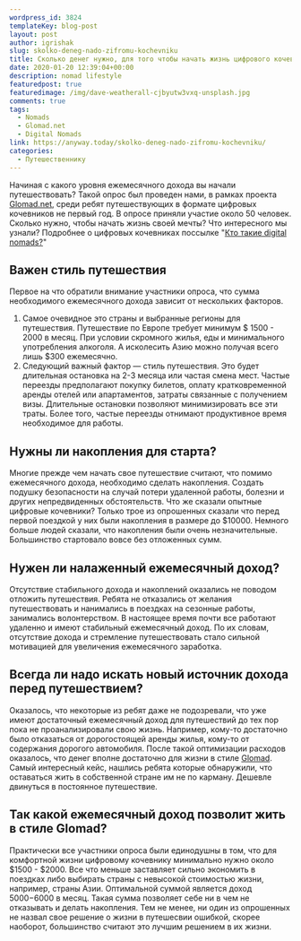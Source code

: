 ```yaml
---
wordpress_id: 3824
templateKey: blog-post
layout: post
author: igrishak
slug: skolko-deneg-nado-zifromu-kochevniku
title: Сколько денег нужно, для того чтобы начать жизнь цифрового кочевника?
date: 2020-01-20 12:39:04+00:00
description: nomad lifestyle
featuredpost: true
featuredimage: /img/dave-weatherall-cjbyutw3vxq-unsplash.jpg
comments: true
tags:
  - Nomads
  - Glomad.net
  - Digital Nomads
link: https://anyway.today/skolko-deneg-nado-zifromu-kochevniku/
categories:
  - Путешественнику
---
```





Начиная с какого уровня ежемесячного дохода вы начали путешествовать? Такой опрос был проведен нами, в рамках проекта [Glomad.net](http://glomad.net), среди ребят путешествующих в формате цифровых кочевников не первый год. В опросе приняли участие около 50 человек. Сколько нужно, чтобы начать жизнь своей мечты? Что интересного мы узнали? Подробнее о цифровых кочевниках поссылке "[Кто такие digital nomads?](https://anyway.today/digital-nomads/)"





<!-- more -->





## Важен стиль путешествия







Первое на что обратили внимание участники опроса, что сумма необходимого ежемесячного дохода зависит от нескольких факторов.







  1. Самое очевидное это страны и выбранные регионы для путешествия. Путешествие по Европе требует минимум $ 1500 - 2000 в месяц. При условии скромного жилья, еды и минимального употребления алкоголя. А исколесить Азию можно получая всего лишь $300 ежемесячно.
  2. Следующий важный фактор — стиль путешествия. Это будет длительная остановка на 2-3 месяца или частая смена мест. Частые переезды предполагают покупку билетов, оплату кратковременной аренды отелей или апартаментов, затраты связанные с получением визы. Длительные остановки позволяют минимизировать все эти траты. Более того, частые переезды отнимают продуктивное время необходимое для работы.






## Нужны ли накопления для старта?







Многие прежде чем начать свое путешествие считают, что помимо ежемесячного дохода, необходимо сделать накопления. Создать подушку безопасности на случай потери удаленной работы, болезни и других непредвиденных обстоятельств. Что же сказали опытные цифровые кочевники? Только трое из опрошенных сказали что перед первой поездкой у них были накопления в размере до $10000. Немного больше людей сказали, что накопления были очень незначительные. Большинство стартовало вовсе без отложенных сумм.







## Нужен ли налаженный ежемесячный доход?







Отсутствие стабильного дохода и накоплений оказались не поводом отложить путешествия. Ребята не отказались от желания путешествовать и нанимались в поездках на сезонные работы, занимались волонтерством. В настоящее время почти все работают удаленно и имеют стабильный ежемесячный доход. По их словам, отсутствие дохода и стремление путешествовать стало сильной мотивацией для увеличения ежемесячного заработка.







## Всегда ли надо искать новый источник дохода перед путешествием?







Оказалось, что некоторые из ребят даже не подозревали, что уже имеют достаточный ежемесячный доход для путешествий до тех пор пока не проанализировали свою жизнь. Например, кому-то достаточно было отказаться от дорогостоящей аренды жилья, кому-то от содержания дорогого автомобиля. После такой оптимизации расходов оказалось, что денег вполне достаточно для жизни в стиле [Glomad](http://glomad.net).  
Самый интересный кейс, нашлись ребята которые обнаружили, что оставаться жить в собственной стране им не по карману. Дешевле двинуться в постоянное путешествие.







## Так какой ежемесячный доход позволит жить в стиле Glomad?







Практически все участники опроса были единодушны в том, что для комфортной жизни цифровому кочевнику минимально нужно около $1500 - $2000. Все что меньше заставляет сильно экономить в поездках либо выбирать страны с невысокой стоимостью жизни, например, страны Азии. Оптимальной суммой является доход $5000-$6000 в месяц. Такая сумма позволяет себе ни в чем не отказывать и делать накопления. Тем не менее, ни один из опрошенных не назвал свое решение о жизни в путешесвии ошибкой, скорее наоборот, большинство считают это лучшим решением в их жизни.



